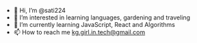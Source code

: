 - 👋 Hi, I’m @sati224
- 👀 I’m interested in learning languages, gardening and traveling
- 🌱 I’m currently learning JavaScript, React and Algorithms
- 📫 How to reach me kg.girl.in.tech@gmail.com

<!---
sati224/sati224 is a ✨ special ✨ repository because its `README.md` (this file) appears on your GitHub profile.
You can click the Preview link to take a look at your changes.
--->
